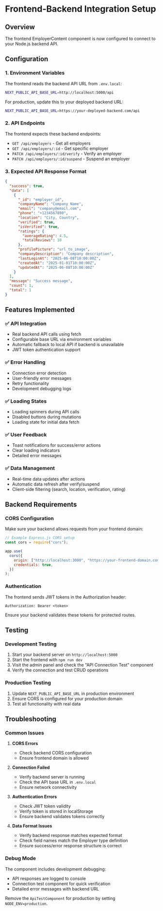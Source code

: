 # Frontend-Backend Integration Setup

## Overview

The frontend EmployerContent component is now configured to connect to your Node.js backend API.

## Configuration

### 1. Environment Variables

The frontend reads the backend API URL from `.env.local`:

```bash
NEXT_PUBLIC_API_BASE_URL=http://localhost:5000/api
```

For production, update this to your deployed backend URL:

```bash
NEXT_PUBLIC_API_BASE_URL=https://your-deployed-backend.com/api
```

### 2. API Endpoints

The frontend expects these backend endpoints:

- `GET /api/employers` - Get all employers
- `GET /api/employers/:id` - Get specific employer
- `PATCH /api/employers/:id/verify` - Verify an employer
- `PATCH /api/employers/:id/suspend` - Suspend an employer

### 3. Expected API Response Format

```json
{
  "success": true,
  "data": [
    {
      "_id": "employer_id",
      "companyName": "Company Name",
      "email": "company@email.com",
      "phone": "+1234567890",
      "location": "City, Country",
      "verified": true,
      "isVerified": true,
      "ratings": {
        "averageRating": 4.5,
        "totalReviews": 10
      },
      "profilePicture": "url_to_image",
      "companyDescription": "Company description",
      "lastLoginAt": "2025-06-08T10:00:00Z",
      "createdAt": "2025-01-01T10:00:00Z",
      "updatedAt": "2025-06-08T10:00:00Z"
    }
  ],
  "message": "Success message",
  "count": 1,
  "total": 1
}
```

## Features Implemented

### ✅ API Integration

- Real backend API calls using fetch
- Configurable base URL via environment variables
- Automatic fallback to local API if backend is unavailable
- JWT token authentication support

### ✅ Error Handling

- Connection error detection
- User-friendly error messages
- Retry functionality
- Development debugging logs

### ✅ Loading States

- Loading spinners during API calls
- Disabled buttons during mutations
- Loading state for initial data fetch

### ✅ User Feedback

- Toast notifications for success/error actions
- Clear loading indicators
- Detailed error messages

### ✅ Data Management

- Real-time data updates after actions
- Automatic data refresh after verify/suspend
- Client-side filtering (search, location, verification, rating)

## Backend Requirements

### CORS Configuration

Make sure your backend allows requests from your frontend domain:

```javascript
// Example Express.js CORS setup
const cors = require("cors");

app.use(
  cors({
    origin: ["http://localhost:3000", "https://your-frontend-domain.com"],
    credentials: true,
  })
);
```

### Authentication

The frontend sends JWT tokens in the Authorization header:

```
Authorization: Bearer <token>
```

Ensure your backend validates these tokens for protected routes.

## Testing

### Development Testing

1. Start your backend server on `http://localhost:5000`
2. Start the frontend with `npm run dev`
3. Visit the admin panel and check the "API Connection Test" component
4. Verify the connection and test CRUD operations

### Production Testing

1. Update `NEXT_PUBLIC_API_BASE_URL` in production environment
2. Ensure CORS is configured for your production domain
3. Test all functionality with real data

## Troubleshooting

### Common Issues

1. **CORS Errors**

   - Check backend CORS configuration
   - Ensure frontend domain is allowed

2. **Connection Failed**

   - Verify backend server is running
   - Check the API base URL in `.env.local`
   - Ensure network connectivity

3. **Authentication Errors**

   - Check JWT token validity
   - Verify token is stored in localStorage
   - Ensure backend validates tokens correctly

4. **Data Format Issues**
   - Verify backend response matches expected format
   - Check field names match the Employer type definition
   - Ensure success/error response structure is correct

### Debug Mode

The component includes development debugging:

- API responses are logged to console
- Connection test component for quick verification
- Detailed error messages with backend URL

Remove the `ApiTestComponent` for production by setting `NODE_ENV=production`.
